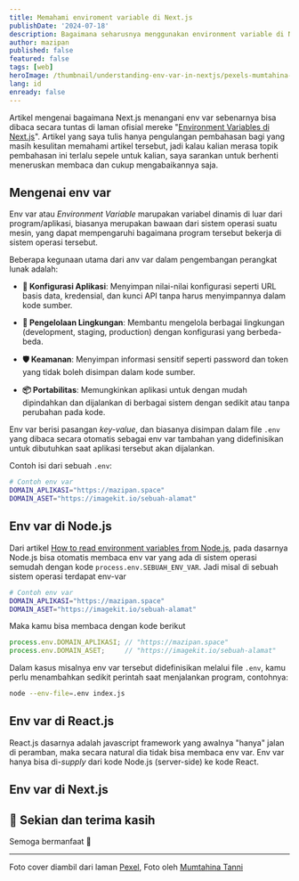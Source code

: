 ```yaml
---
title: Memahami enviroment variable di Next.js
publishDate: '2024-07-18'
description: Bagaimana seharusnya menggunakan environment variable di Next.js
author: mazipan
published: false
featured: false
tags: [web]
heroImage: /thumbnail/understanding-env-var-in-nextjs/pexels-mumtahina-tanni-1080117-3230539.jpg
lang: id
enready: false
---
```


Artikel mengenai bagaimana Next.js menangani env var sebenarnya bisa dibaca secara tuntas di laman ofisial mereke "[Environment Variables di Next.js](https://nextjs.org/docs/app/building-your-application/configuring/environment-variables)". Artikel yang saya tulis hanya pengulangan pembahasan bagi yang masih kesulitan memahami artikel tersebut, jadi kalau kalian merasa topik pembahasan ini terlalu sepele untuk kalian, saya sarankan untuk berhenti meneruskan membaca dan cukup mengabaikannya saja.

## Mengenai env var

Env var atau *Environment Variable* marupakan variabel dinamis di luar dari program/aplikasi, biasanya merupakan bawaan dari sistem operasi suatu mesin, yang dapat mempengaruhi bagaimana program tersebut bekerja di sistem operasi tersebut.

Beberapa kegunaan utama dari anv var dalam pengembangan perangkat lunak adalah:

- **🔧 Konfigurasi Aplikasi**: Menyimpan nilai-nilai konfigurasi seperti URL basis data, kredensial, dan kunci API tanpa harus menyimpannya dalam kode sumber.

- **🌲 Pengelolaan Lingkungan**: Membantu mengelola berbagai lingkungan (development, staging, production) dengan konfigurasi yang berbeda-beda.

- **🛡️ Keamanan**: Menyimpan informasi sensitif seperti password dan token yang tidak boleh disimpan dalam kode sumber.

- **📦 Portabilitas**: Memungkinkan aplikasi untuk dengan mudah dipindahkan dan dijalankan di berbagai sistem dengan sedikit atau tanpa perubahan pada kode.

Env var berisi pasangan *key-value*, dan biasanya disimpan dalam file `.env` yang dibaca secara otomatis sebagai env var tambahan yang didefinisikan untuk dibutuhkan saat aplikasi tersebut akan dijalankan.

Contoh isi dari sebuah `.env`:

```bash
# Contoh env var
DOMAIN_APLIKASI="https://mazipan.space"
DOMAIN_ASET="https://imagekit.io/sebuah-alamat"
```

## Env var di Node.js

Dari artikel [How to read environment variables from Node.js](https://nodejs.org/en/learn/command-line/how-to-read-environment-variables-from-nodejs), pada dasarnya Node.js bisa otomatis membaca env var yang ada di sistem operasi semudah dengan kode `process.env.SEBUAH_ENV_VAR`. Jadi misal di sebuah sistem operasi terdapat env-var


```bash
# Contoh env var
DOMAIN_APLIKASI="https://mazipan.space"
DOMAIN_ASET="https://imagekit.io/sebuah-alamat"
```

Maka kamu bisa membaca dengan kode berikut

```ts
process.env.DOMAIN_APLIKASI; // "https://mazipan.space"
process.env.DOMAIN_ASET;     // "https://imagekit.io/sebuah-alamat"
```

Dalam kasus misalnya env var tersebut didefinisikan melalui file `.env`, kamu perlu menambahkan sedikit perintah saat menjalankan program, contohnya:

```bash
node --env-file=.env index.js
```

## Env var di React.js

React.js dasarnya adalah javascript framework yang awalnya "hanya" jalan di peramban, maka secara natural dia tidak bisa membaca env var. Env var hanya bisa di-*supply* dari kode Node.js (server-side) ke kode React.

## Env var di Next.js

## 👋 Sekian dan terima kasih

Semoga bermanfaat 🙇

---

Foto cover diambil dari laman [Pexel](https://www.pexels.com/id-id/foto/orang-yang-mengumpulkan-sampah-di-tempat-pembuangan-akhir-3230539/), Foto oleh [Mumtahina Tanni](https://www.pexels.com/id-id/@mumtahina-tanni-1080117/)
